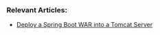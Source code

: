 
### Relevant Articles: 

- [Deploy a Spring Boot WAR into a Tomcat Server](http://www.baeldung.com/spring-boot-war-tomcat-deploy)

